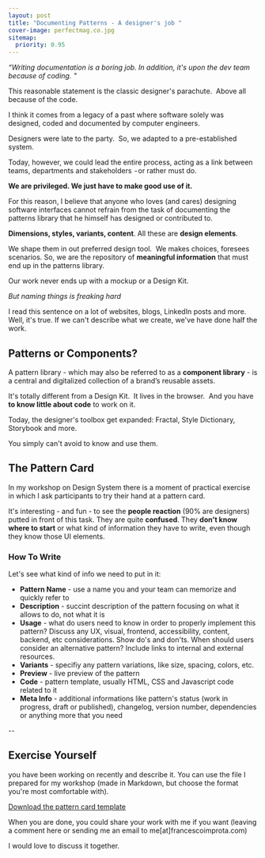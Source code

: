 ```yaml
---
layout: post
title: "Documenting Patterns - A designer's job "
cover-image: perfectmag.co.jpg 
sitemap:
  priority: 0.95
---
```


*“Writing documentation is a boring job. In addition, it's upon the dev team because of coding. "*

This reasonable statement is the classic designer's parachute. 
Above all because of the code.

I think it comes from a legacy of a past where software solely was designed, coded and documented by computer engineers.

Designers were late to the party. 
So, we adapted to a pre-established system.

Today, however, we could lead the entire process, acting as a link between teams, departments and stakeholders  - or rather must do.

**We are privileged. We just have to make good use of it.**

For this reason, I believe that anyone who loves (and cares) designing software interfaces cannot refrain from the task of documenting the patterns library that he himself has designed or contributed to.

**Dimensions, styles, variants, content**. All these are **design elements**. 

We shape them in out preferred design tool. 
We makes choices, foresees scenarios.
So, we are the repository of **meaningful information** that must end up in the patterns library.

Our work never ends up with a mockup or a Design Kit.

*But naming things is freaking hard*

I read this sentence on a lot of websites, blogs, LinkedIn posts and more. 
Well, it's true. If we can't describe what we create, we've have done half the work.

## Patterns or Components?

A pattern library - which may also be referred to as a **component library** - is a central and digitalized collection of a brand’s reusable assets.

It's totally different from a Design Kit. 
It lives in the browser. 
And you have **to know little about code** to work on it.

Today, the designer's toolbox get expanded: Fractal, Style Dictionary, Storybook and more. 

You simply can't avoid to know and use them.

## The Pattern Card

In my workshop on Design System there is a moment of practical exercise in which I ask participants to try their hand at a pattern card.

It's interesting - and fun - to see the **people reaction** (90% are designers) putted in front of this task. They are quite **confused**. They **don't know where to start** or what kind of information they have to write, even though they know those UI elements.

### How To Write
Let's see what kind of info we need to put in it:

- **Pattern Name** - use a name you and your team can memorize and quickly refer to
- **Description** - succint description of the pattern focusing on what it allows to do, not what it is
- **Usage** - what do users need to know in order to properly implement this pattern? Discuss any UX, visual, frontend, accessibility, content, backend, etc considerations. Show do's and don'ts. When should users consider an alternative pattern? Include links to internal and external resources.
- **Variants** - specifiy any pattern variations, like size, spacing, colors, etc.
- **Preview** - live preview of the pattern
- **Code** - pattern template, usually HTML, CSS and Javascript code related to it
- **Meta Info** - additional informations like pattern's status (work in progress, draft or published), changelog, version number, dependencies or anything more that you need

--

## Exercise Yourself

you have been working on recently and describe it.
You can use the file I prepared for my workshop (made in Markdown, but choose the format you're most comfortable with).

[Download the pattern card template](https://gist.githubusercontent.com/zetareticoli/e1f192885e6eabc62178a3a693d29c92/raw/23fae40532553009014ef2618ff11a06b0e2530a/gistfile1.txt)

When you are done, you could share  your work with me if you want (leaving a comment here or sending me an email to me[at]francescoimprota.com)

I would love to discuss it together.


